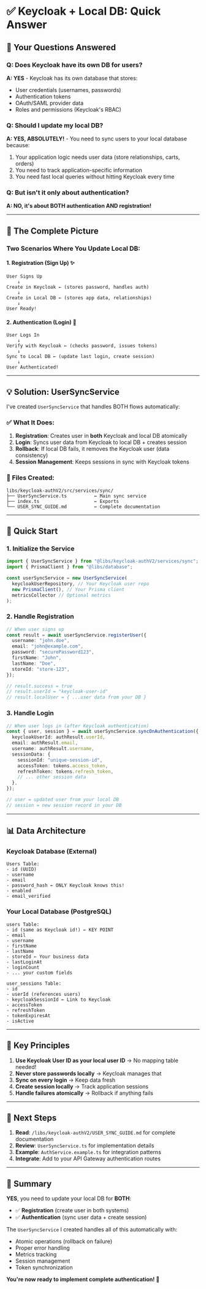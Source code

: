 # ✅ Keycloak + Local DB: Quick Answer

## 🎯 Your Questions Answered

### Q: Does Keycloak have its own DB for users?

**A: YES** - Keycloak has its own database that stores:

- User credentials (usernames, passwords)
- Authentication tokens
- OAuth/SAML provider data
- Roles and permissions (Keycloak's RBAC)

### Q: Should I update my local DB?

**A: YES, ABSOLUTELY!** - You need to sync users to your local database because:

1. Your application logic needs user data (store relationships, carts, orders)
2. You need to track application-specific information
3. You need fast local queries without hitting Keycloak every time

### Q: But isn't it only about authentication?

**A: NO, it's about BOTH authentication AND registration!**

---

## 🔑 The Complete Picture

### Two Scenarios Where You Update Local DB:

#### 1. **Registration (Sign Up)** ✨

```
User Signs Up
    ↓
Create in Keycloak ← (stores password, handles auth)
    ↓
Create in Local DB ← (stores app data, relationships)
    ↓
User Ready!
```

#### 2. **Authentication (Login)** 🔐

```
User Logs In
    ↓
Verify with Keycloak ← (checks password, issues tokens)
    ↓
Sync to Local DB ← (update last login, create session)
    ↓
User Authenticated!
```

---

## 💡 Solution: UserSyncService

I've created `UserSyncService` that handles BOTH flows automatically:

### ✅ What It Does:

1. **Registration**: Creates user in **both** Keycloak and local DB atomically
2. **Login**: Syncs user data from Keycloak to local DB + creates session
3. **Rollback**: If local DB fails, it removes the Keycloak user (data consistency)
4. **Session Management**: Keeps sessions in sync with Keycloak tokens

### 📁 Files Created:

```
libs/keycloak-authV2/src/services/sync/
├── UserSyncService.ts          ← Main sync service
├── index.ts                    ← Exports
└── USER_SYNC_GUIDE.md          ← Complete documentation
```

---

## 🚀 Quick Start

### 1. Initialize the Service

```typescript
import { UserSyncService } from "@libs/keycloak-authV2/services/sync";
import { PrismaClient } from "@libs/database";

const userSyncService = new UserSyncService(
  keycloakUserRepository, // Your Keycloak user repo
  new PrismaClient(), // Your Prisma client
  metricsCollector // Optional metrics
);
```

### 2. Handle Registration

```typescript
// When user signs up
const result = await userSyncService.registerUser({
  username: "john.doe",
  email: "john@example.com",
  password: "securePassword123",
  firstName: "John",
  lastName: "Doe",
  storeId: "store-123",
});

// result.success = true
// result.userId = "keycloak-user-id"
// result.localUser = { ...user data from your DB }
```

### 3. Handle Login

```typescript
// When user logs in (after Keycloak authentication)
const { user, session } = await userSyncService.syncOnAuthentication({
  keycloakUserId: authResult.userId,
  email: authResult.email,
  username: authResult.username,
  sessionData: {
    sessionId: "unique-session-id",
    accessToken: tokens.access_token,
    refreshToken: tokens.refresh_token,
    // ... other session data
  },
});

// user = updated user from your local DB
// session = new session record in your DB
```

---

## 📊 Data Architecture

### Keycloak Database (External)

```
Users Table:
- id (UUID)
- username
- email
- password_hash ← ONLY Keycloak knows this!
- enabled
- email_verified
```

### Your Local Database (PostgreSQL)

```
users Table:
- id (same as Keycloak id!) ← KEY POINT
- email
- username
- firstName
- lastName
- storeId ← Your business data
- lastLoginAt
- loginCount
- ... your custom fields

user_sessions Table:
- id
- userId (references users)
- keycloakSessionId ← Link to Keycloak
- accessToken
- refreshToken
- tokenExpiresAt
- isActive
```

---

## 🎯 Key Principles

1. **Use Keycloak User ID as your local user ID** → No mapping table needed!
2. **Never store passwords locally** → Keycloak manages that
3. **Sync on every login** → Keep data fresh
4. **Create session locally** → Track application sessions
5. **Handle failures atomically** → Rollback if anything fails

---

## 📖 Next Steps

1. **Read**: `/libs/keycloak-authV2/USER_SYNC_GUIDE.md` for complete documentation
2. **Review**: `UserSyncService.ts` for implementation details
3. **Example**: `AuthService.example.ts` for integration patterns
4. **Integrate**: Add to your API Gateway authentication routes

---

## 🎉 Summary

**YES**, you need to update your local DB for **BOTH**:

- ✅ **Registration** (create user in both systems)
- ✅ **Authentication** (sync user data + create session)

The `UserSyncService` I created handles all of this automatically with:

- Atomic operations (rollback on failure)
- Proper error handling
- Metrics tracking
- Session management
- Token synchronization

**You're now ready to implement complete authentication! 🚀**
